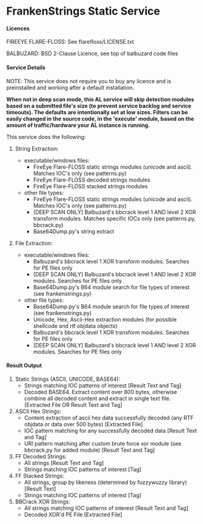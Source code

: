 # FrankenStrings Static Service

#### Licences

FIREEYE FLARE-FLOSS: See flarefloss/LICENSE.txt 

BALBUZARD: BSD 2-Clause Licence, see top of balbuzard code files

#### Service Details

NOTE: This service does not require you to buy any licence and is preinstalled and working after a default installation.

**When not in deep scan mode, this AL service will skip detection modules based on a submitted file's size 
(to prevent service backlog and service timeouts). The defaults are 
intentionally set at low sizes. Filters can be easily changed in the source code, in the 'execute' module, 
based on the amount of traffic/hardware your AL instance is running.**

This service does the following:

1. String Extraction:
    * executable/windows files:
        - FireEye Flare-FLOSS static strings modules (unicode and ascii). Matches IOC's only (see patterns.py)
        - FireEye Flare-FLOSS decoded strings modules
        - FireEye Flare-FLOSS stacked strings modules
    * other file types:
        - FireEye Flare-FLOSS static strings modules (unicode and ascii). Matches IOC's only (see patterns.py)
        - [DEEP SCAN ONLY] Balbuzard's bbcrack level 1 AND level 2 XOR transform modules. Matches specific IOCs only
         (see patterns.py, bbcrack.py) 
        - Base64Dump.py's string extract
        
        
2. File Extraction:
    * executable/windows files:
        - Balbuzard's bbcrack level 1 XOR transform modules. Searches for PE files only
        - [DEEP SCAN ONLY] Balbuzard's bbcrack level 1 AND level 2 XOR modules. Searches for PE files only
        - Base64Dump.py's B64 module search for file types of interest (see frankenstrings.py)       
    * other file types:
        - Base64Dump.py's B64 module search for file types of interest (see frankenstrings.py)
        - Unicode, Hex, Ascii-Hex extraction modules (for possible shellcode and rtf objdata objects)
        - Balbuzard's bbcrack level 1 XOR transform modules. Searches for PE files only
        - [DEEP SCAN ONLY] Balbuzard's bbcrack level 1 AND level 2 XOR modules. Searches for PE files only

#### Result Output
1. Static Strings (ASCII, UNICODE, BASE64):
    * Strings matching IOC patterns of interest [Result Text and Tag]
    * Decoded BASE64. Extract content over 800 bytes, otherwise combine all decoded content and extract in single text file.  [Extracted File OR Result Text and Tag]
2. ASCII Hex Strings:
    * Content extraction of ascii hex data successfully decoded (any RTF objdata or data over 500 bytes) 
    [Extracted File]
    * IOC pattern matching for any successfully decoded data [Result Text and Tag]
    * URI pattern matching after custom brute force xor module (see bbcrack.py for added module)
    [Result Text and Tag]
3. FF Decoded Strings:
    * All strings [Result Text and Tag]
    * Strings matching IOC patterns of interest [Tag]
4. FF Stacked Strings:
    * All strings, group by likeness (determined by fuzzywuzzy library) [Result Text]
    * Strings matching IOC patterns of interest [Tag]
5. BBCrack XOR Strings:
    * All strings matching IOC patterns of interest [Result Text and Tag]
    * Decoded XOR'd PE File [Extracted File]